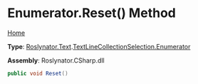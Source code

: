 # Enumerator\.Reset\(\) Method

[Home](../../../../../README.md)

**Type**: [Roslynator.Text](../../../README.md)\.[TextLineCollectionSelection.Enumerator](../README.md)

**Assembly**: Roslynator\.CSharp\.dll

```csharp
public void Reset()
```

